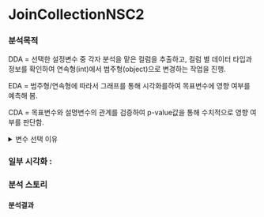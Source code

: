 # JoinCollectionNSC2

### 분석목적
DDA = 선택한 설정변수 중 각자 분석을 맡은 컬럼을 추출하고,
     컬럼 별 데이터 타입과 정보를 확인하여 연속형(int)에서 범주형(object)으로 변경하는 작업을 진행.

EDA = 범주형/연속형에 따라서 그래프를 통해 시각화를하여 목표변수에 영향 여부를 예측해 봄. 

CDA = 목표변수와 설명변수의 관계를 검증하여 p-value값을 통해 수치적으로 영향 여부를 판단함.

<details >
<summary>변수 선택 이유 </summary>

### DDA 분석
| 변수    | 변수의 설명   | 데이터 분류 | 분석가 의견  | 변수 선택 이유 |
|------|------|-----|-------|------|
| 입원기간   | 입원 기간   | 날짜형 |                 | 설명변수
| 직업     | 환자의 직업   | 명목형  | 분류를 목적으로 하는 데이터 |
| 체중   | 환자의 체중   | 연속형 | 소수점으로 표현 가능한 수치형 데이터 |
| 연령     | 환자의 연령   | 연속형  |                 |
| 환자통증정도  | 환자의 통증 정도 | 이산형 | 수치적인 의미를 가지나 소수점의 형태로 표현되지 못하는 데이터 |
| 통증기간(월)   | 통증 기간 (월) | 이산형 | 정수 데이터값을 가지는 데이터  |
| 당뇨여부   | 당뇨 여부 | 명목형     | 해당 존재 여부만을 나타내는 데이터  |
| 심혈관질환   | 심혈관질환 여부 | 명목형    | 해당 존재 여부만을 나타내는 데이터 |
| 암발병여부  | 암 발병 여부   | 명목형  |해당 존재 여부만을 나타내는 데이터  |
| 수술기법     | 수술 기법  |명목형 | 분류를 목적으로 하는 데이터 |
| 전방디스크높이(mm) | 전방 디스크 높이  | 연속형  | 소수점으로 표현 가능한 수치형 데이터|
| 후방디스크높이(mm)  | 후방 | 연속형  | 소수점으로 표현 가능한 수치형 데이터| 
| PI    | PI              |연속형 | 소수점으로 표현 가능한 수치형 데이터|
| 디스크단면적    | 디스크 단면적      |연속형 | 소수점으로 표현 가능한 수치형 데이터|
| 디스크위치   | 디스크 위치        |이산형 | 정수 데이터값을 가지는 데이터 | 

### 분석 기준 :   연령대에 따라 발생되는 질병의 종류 분포도 (x:연령, y:질병 종류 ) 

</details>

### 일부 시각화 : 
### 분석 스토리 
#### 분석결과 

